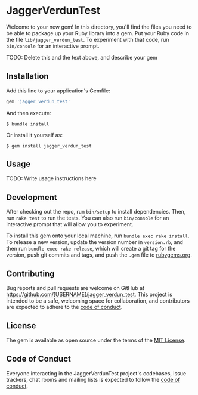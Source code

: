 # JaggerVerdunTest

Welcome to your new gem! In this directory, you'll find the files you need to be able to package up your Ruby library into a gem. Put your Ruby code in the file `lib/jagger_verdun_test`. To experiment with that code, run `bin/console` for an interactive prompt.

TODO: Delete this and the text above, and describe your gem

## Installation

Add this line to your application's Gemfile:

```ruby
gem 'jagger_verdun_test'
```

And then execute:

    $ bundle install

Or install it yourself as:

    $ gem install jagger_verdun_test

## Usage

TODO: Write usage instructions here

## Development

After checking out the repo, run `bin/setup` to install dependencies. Then, run `rake test` to run the tests. You can also run `bin/console` for an interactive prompt that will allow you to experiment.

To install this gem onto your local machine, run `bundle exec rake install`. To release a new version, update the version number in `version.rb`, and then run `bundle exec rake release`, which will create a git tag for the version, push git commits and tags, and push the `.gem` file to [rubygems.org](https://rubygems.org).

## Contributing

Bug reports and pull requests are welcome on GitHub at https://github.com/[USERNAME]/jagger_verdun_test. This project is intended to be a safe, welcoming space for collaboration, and contributors are expected to adhere to the [code of conduct](https://github.com/[USERNAME]/jagger_verdun_test/blob/master/CODE_OF_CONDUCT.md).


## License

The gem is available as open source under the terms of the [MIT License](https://opensource.org/licenses/MIT).

## Code of Conduct

Everyone interacting in the JaggerVerdunTest project's codebases, issue trackers, chat rooms and mailing lists is expected to follow the [code of conduct](https://github.com/[USERNAME]/jagger_verdun_test/blob/master/CODE_OF_CONDUCT.md).
